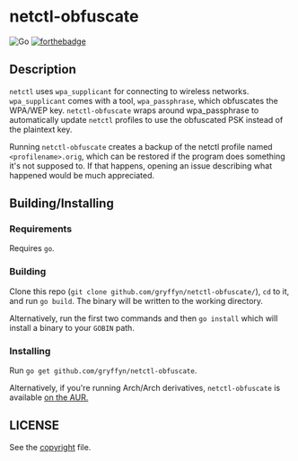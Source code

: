 # netctl-obfuscate

![Go](https://github.com/gryffyn/netctl-obfuscate/workflows/Go/badge.svg?branch=master) [![forthebadge](https://forthebadge.com/images/badges/fuck-it-ship-it.svg)](https://forthebadge.com)

## Description

`netctl` uses `wpa_supplicant` for connecting to wireless networks. `wpa_supplicant` comes with a tool, `wpa_passphrase`, which obfuscates the WPA/WEP key.
`netctl-obfuscate` wraps around wpa_passphrase to automatically update `netctl` profiles to use the obfuscated PSK instead of the plaintext key.

Running `netctl-obfuscate` creates a backup of the netctl profile named `<profilename>.orig`, which can be restored if the program does something it's not supposed to. If that happens, opening an issue describing what happened would be much appreciated.

## Building/Installing
### Requirements
Requires `go`.

### Building
Clone this repo (`git clone github.com/gryffyn/netctl-obfuscate/`), `cd` to it, and run `go build`. The binary will be written to the working directory.

Alternatively, run the first two commands and then `go install` which will install a binary to your `GOBIN` path.

### Installing
Run `go get github.com/gryffyn/netctl-obfuscate`.

Alternatively, if you're running Arch/Arch derivatives, `netctl-obfuscate` is available [on the AUR.](https://aur.archlinux.org/packages/netctl-obfuscate/)

## LICENSE

See the [copyright](https://github.com/gryffyn/netctl-obfuscate/blob/master/LICENSE) file.
